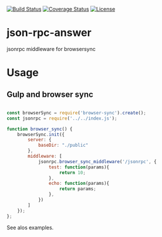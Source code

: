 [![Build Status](https://travis-ci.org/rbykov04/json-rpc-answer.svg?branch=master)](https://travis-ci.org/rbykov04/json-rpc-answer)
[![Coverage Status](https://coveralls.io/repos/github/rbykov04/json-rpc-answer/badge.svg?branch=master)](https://coveralls.io/github/rbykov04/json-rpc-answer?branch=master)
[![License][license-image]][license-url]

# json-rpc-answer
jsonrpc middleware for browsersync


# Usage
## Gulp and browser sync

```js

const browserSync = require('browser-sync').create();
const jsonrpc = require('../../index.js');

function browser_sync() {
	browserSync.init({
		server: {
			baseDir: "./public"
		},
		middleware: [
			jsonrpc.browser_sync_middleware('/jsonrpc', {
				test: function(params){
					return 10;
				},
				echo: function(params){
					return params;
				},
			})
		]
	});
};
```

See alos examples.

[license-image]: https://img.shields.io/badge/license-MIT-blue.svg
[license-url]: LICENSE


